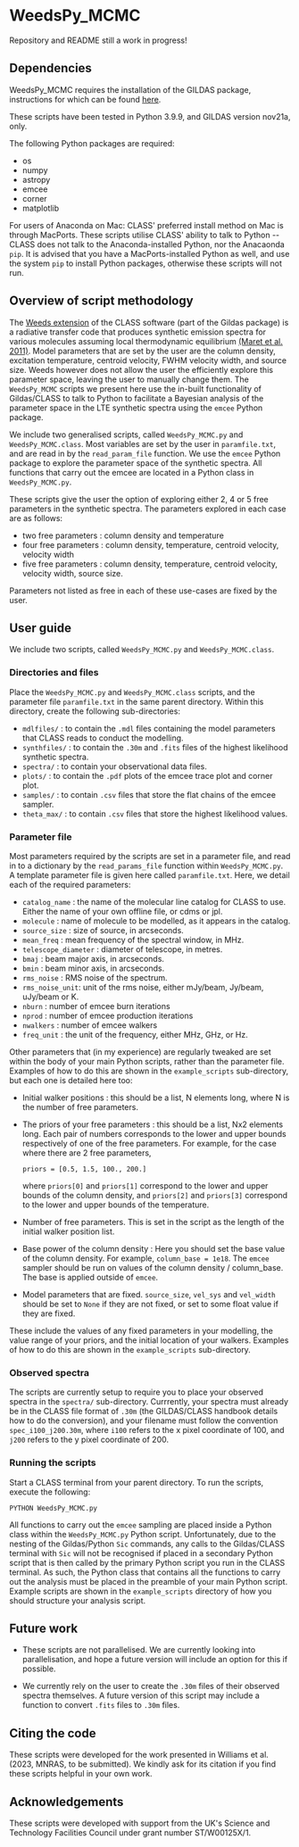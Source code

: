 # WeedsPy_MCMC

Repository and README still a work in progress!

## Dependencies

WeedsPy_MCMC requires the installation of the GILDAS package, instructions for which can be found [here](https://www.iram.fr/IRAMFR/GILDAS/gildasli2.html). 

These scripts have been tested in Python 3.9.9, and GILDAS version nov21a, only.

The following Python packages are required:

* os
* numpy
* astropy
* emcee
* corner
* matplotlib

For users of Anaconda on Mac: CLASS' preferred install method on Mac is through MacPorts. These scripts utilise CLASS' ability to talk to Python -- CLASS does not talk to the Anaconda-installed Python, nor the Anacaonda `pip`. It is advised that you have a MacPorts-installed Python as well, and use the system `pip` to install Python packages, otherwise these scripts will not run.


## Overview of script methodology

The [Weeds extension](https://www.iram.fr/IRAMFR/GILDAS/doc/pdf/weeds.pdf) of the CLASS software (part of the Gildas package) is a radiative transfer code that produces synthetic emission spectra for various molecules assuming local thermodynamic equilibrium [(Maret et al. 2011)](https://ui.adsabs.harvard.edu/abs/2011A%26A...526A..47M/abstract). Model parameters that are set by the user are the column density, excitation temperature, centroid velocity, FWHM velocity width, and source size. Weeds however does not allow the user the efficiently explore this parameter space, leaving the user to manually change them. The `WeedsPy_MCMC` scripts we present here use the in-built functionality of Gildas/CLASS to talk to Python to facilitate a Bayesian analysis of the parameter space in the LTE synthetic spectra using the `emcee` Python package.

We include two generalised scripts, called `WeedsPy_MCMC.py` and `WeedsPy_MCMC.class`. Most variables are set by the user in `paramfile.txt`, and are read in by the `read_param_file` function. We use the `emcee` Python package to explore the parameter space of the synthetic spectra. All functions that carry out the emcee are located in a Python class in `WeedsPy_MCMC.py`.

These scripts give the user the option of exploring either 2, 4 or 5 free parameters in the synthetic spectra. The parameters explored in each case are as follows:
* two free parameters : column density and temperature
* four free parameters : column density, temperature, centroid velocity, velocity width
* five free parameters : column density, temperature, centroid velocity, velocity width, source size.

Parameters not listed as free in each of these use-cases are fixed by the user.


## User guide

We include two scripts, called `WeedsPy_MCMC.py` and `WeedsPy_MCMC.class`. 


### Directories and files

Place the `WeedsPy_MCMC.py` and `WeedsPy_MCMC.class` scripts, and the parameter file `paramfile.txt` in the same parent directory. Within this directory, create the following sub-directories:

* `mdlfiles/` : to contain the `.mdl` files containing the model parameters that CLASS reads to conduct the modelling.
* `synthfiles/` : to contain the `.30m` and `.fits` files of the highest likelihood synthetic spectra.
* `spectra/` : to contain your observational data files.
* `plots/` : to contain the `.pdf` plots of the emcee trace plot and corner plot.
* `samples/` : to contain `.csv` files that store the flat chains of the emcee sampler.
* `theta_max/` : to contain `.csv` files that store the highest likelihood values.


### Parameter file

Most parameters required by the scripts are set in a parameter file, and read in to a dictionary by the `read_params_file` function within `WeedsPy_MCMC.py`. A template parameter file is given here called `paramfile.txt`. Here, we detail each of the required parameters:

* `catalog_name` : the name of the molecular line catalog for CLASS to use. Either the name of your own offline file, or cdms or jpl.
* `molecule` :  name of molecule to be modelled, as it appears in the catalog.
* `source_size` : size of source, in arcseconds.
* `mean_freq` : mean frequency of the spectral window, in MHz.
* `telescope_diameter` : diameter of telescope, in metres.
* `bmaj` : beam major axis, in arcseconds.
* `bmin` : beam minor axis, in arcseconds.
* `rms_noise` : RMS noise of the spectrum.
* `rms_noise_unit`:  unit of the rms noise, either mJy/beam, Jy/beam, uJy/beam or K.
* `nburn` : number of emcee burn iterations
* `nprod` :	number of emcee production iterations
* `nwalkers` : number of emcee walkers
* `freq_unit` : the unit of the frequency, either MHz, GHz, or Hz.

Other parameters that (in my experience) are regularly tweaked are set within the body of your main Python scripts, rather than the parameter file. Examples of how to do this are shown in the `example_scripts` sub-directory, but each one is detailed here too:

* Initial walker positions : this should be a list, N elements long, where N is the number of free parameters.
* The priors of your free parameters : this should be a list, Nx2 elements long. Each pair of numbers corresponds to the lower and upper bounds respectively of one of the free parameters. For example, for the case where there are 2 free parameters, 

	```
	priors = [0.5, 1.5, 100., 200.]
	```
	where `priors[0]` and `priors[1]` correspond to the lower and upper bounds of the column density, and `priors[2]` and `priors[3]` correspond to the lower and upper bounds of the temperature.

* Number of free parameters. This is set in the script as the length of the initial walker position list.
* Base power of the column density : Here you should set the base value of the column density. For example, `column_base = 1e18`. The `emcee` sampler should be run on values of the column density / column_base. The base is applied outside of `emcee`.
* Model parameters that are fixed. `source_size`, `vel_sys` and `vel_width` should be set to `None` if they are not fixed, or set to some float value if they are fixed.

These include the values of any fixed parameters in your modelling, the value range of your priors, and the initial location of your walkers. Examples of how to do this are shown in the `example_scripts` sub-directory.


### Observed spectra

The scripts are currently setup to require you to place your observed spectra in the `spectra/` sub-directory. Currrently, your spectra must already be in the CLASS file format of `.30m` (the GILDAS/CLASS handbook details how to do the conversion), and your filename must follow the convention `spec_i100_j200.30m`, where `i100` refers to the x pixel coordinate of 100, and `j200` refers to the y pixel coordinate of 200.



### Running the scripts

Start a CLASS terminal from your parent directory. To run the scripts, execute the following:

```
PYTHON WeedsPy_MCMC.py
```

All functions to carry out the `emcee` sampling are placed inside a Python class within the `WeedsPy_MCMC.py` Python script. Unfortunately, due to the nesting of the Gildas/Python `Sic` commands, any calls to the Gildas/CLASS terminal with `Sic` will not be recognised if placed in a secondary Python script that is then called by the primary Python script you run in the CLASS terminal. As such, the Python class that contains all the functions to carry out the analysis must be placed in the preamble of your main Python script. Example scripts are shown in the `example_scripts` directory of how you should structure your analysis script.


## Future work

* These scripts are not parallelised. We are currently looking into parallelisation, and hope a future version will include an option for this if possible.

* We currently rely on the user to create the `.30m` files of their observed spectra themselves. A future version of this script may include a function to convert `.fits` files to `.30m` files.


## Citing the code 

These scripts were developed for the work presented in Williams et al. (2023, MNRAS, to be submitted). We kindly ask for its citation if you find these scripts helpful in your own work.


## Acknowledgements

These scripts were developed with support from the UK's Science and Technology Facilities Council under grant number ST/W00125X/1.

